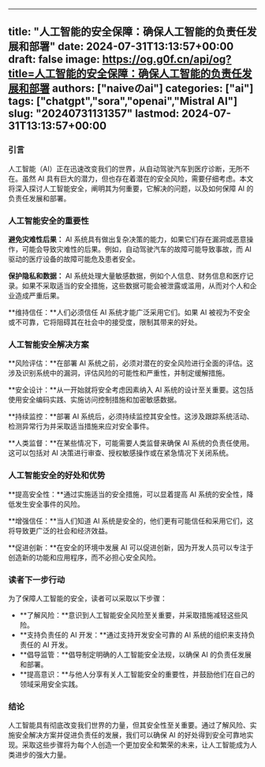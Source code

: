 
---
title: "人工智能的安全保障：确保人工智能的负责任发展和部署"
date: 2024-07-31T13:13:57+00:00
draft: false
image: https://og.g0f.cn/api/og?title=人工智能的安全保障：确保人工智能的负责任发展和部署
authors: ["naiveのai"]
categories: ["ai"]
tags: ["chatgpt","sora","openai","Mistral AI"]
slug: "20240731131357"
lastmod: 2024-07-31T13:13:57+00:00
---
### 引言

人工智能（AI）正在迅速改变我们的世界，从自动驾驶汽车到医疗诊断，无所不在。虽然 AI 具有巨大的潜力，但也存在着潜在的安全风险，需要仔细考虑。本文将深入探讨人工智能安全，阐明其为何重要，它解决的问题，以及如何保障 AI 的负责任发展和部署。

### 人工智能安全的重要性

**避免灾难性后果：** AI 系统具有做出复杂决策的能力，如果它们存在漏洞或恶意操作，可能会导致灾难性的后果。例如，自动驾驶汽车的故障可能导致事故，而 AI 驱动的医疗设备的故障可能危及患者安全。

**保护隐私和数据：** AI 系统处理大量敏感数据，例如个人信息、财务信息和医疗记录。如果不采取适当的安全措施，这些数据可能会被泄露或滥用，从而对个人和企业造成严重后果。

**维持信任：**人们必须信任 AI 系统才能广泛采用它们。如果 AI 被视为不安全或不可靠，它将阻碍其在社会中的接受度，限制其带来的好处。

### 人工智能安全解决方案

**风险评估：**在部署 AI 系统之前，必须对潜在的安全风险进行全面的评估。这涉及识别系统中的漏洞，评估风险的可能性和严重性，并制定缓解措施。

**安全设计：**从一开始就将安全考虑因素纳入 AI 系统的设计至关重要。这包括使用安全编码实践、实施访问控制措施和加密敏感数据。

**持续监控：**部署 AI 系统后，必须持续监控其安全性。这涉及跟踪系统活动、检测异常行为并采取适当措施来应对安全事件。

**人类监督：**在某些情况下，可能需要人类监督来确保 AI 系统的负责任使用。这可以包括对 AI 决策进行审查、授权敏感操作或在紧急情况下关闭系统。

### 人工智能安全的好处和优势

**提高安全性：**通过实施适当的安全措施，可以显着提高 AI 系统的安全性，降低发生安全事件的风险。

**增强信任：**当人们知道 AI 系统是安全的，他们更有可能信任和采用它们，这将导致更广泛的社会和经济效益。

**促进创新：**在安全的环境中发展 AI 可以促进创新，因为开发人员可以专注于创造新的功能和应用程序，而不必担心安全风险。

### 读者下一步行动

为了保障人工智能的安全，读者可以采取以下步骤：

* **了解风险：**意识到人工智能安全风险至关重要，并采取措施减轻这些风险。
* **支持负责任的 AI 开发：**通过支持开发安全可靠的 AI 系统的组织来支持负责任的 AI 开发。
* **倡导监管：**倡导制定明确的人工智能安全法规，以确保 AI 的负责任发展和部署。
* **提高意识：**与他人分享有关人工智能安全的重要性，并鼓励他们在自己的领域采用安全实践。

### 结论

人工智能具有彻底改变我们世界的力量，但其安全性至关重要。通过了解风险、实施安全解决方案并促进负责任的发展，我们可以确保 AI 的好处得到安全可靠地实现。采取这些步骤将为每个人创造一个更加安全和繁荣的未来，让人工智能成为人类进步的强大力量。